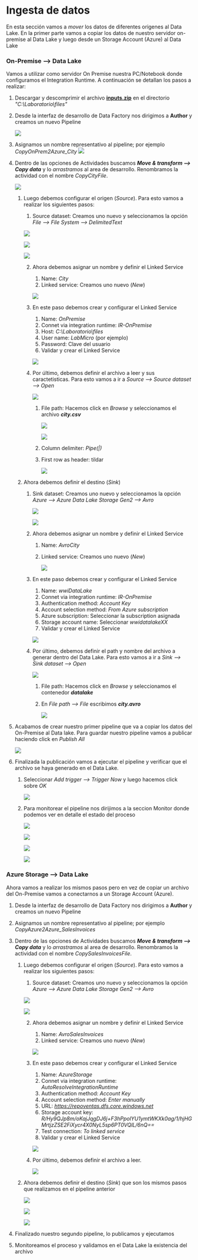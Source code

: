# Ingesta de datos

En esta sección vamos a _mover_ los datos de diferentes origenes al Data Lake. En la primer parte vamos a copiar los datos de nuestro servidor on-premise al Data Lake y luego desde un Storage Account (Azure) al Data Lake 

### On-Premise --> Data Lake
Vamos a utilizar como servidor On Premise nuestra PC/Notebook donde configuramos el Integration Runtime. A continuación se detallan los pasos a realizar:

1. Descargar y descomprimir el archivo [**inputs.zip**](./files/inputs.zip) en el directorio _"C:\Laboratorio\files"_
2. Desde la interfaz de desarrollo de Data Factory nos dirigimos a **Author** y creamos un nuevo Pipeline
	
	<img src="images/Pipeline_city_01.png"/><br/>
	        
3. Asignamos un nombre representativo al pipeline; por ejemplo _CopyOnPrem2Azure_City_
	<img src="images/Pipeline_city_02.png"/><br/>

4. Dentro de las opciones de Actividades buscamos **_Move & transform --> Copy data_** y lo _arrastramos_ al area de desarrollo. Renombramos la actividad con el nombre _CopyCityFile_.
	
	<img src="images/Pipeline_city_03.png"/><br/>
	
    1. Luego debemos configurar el origen (_Source_). Para esto vamos a realizar los siguientes pasos:
		1. Source dataset: Creamos uno nuevo y seleccionamos la opción _File --> File System --> DelimitedText_
	
		<img src="images/Pipeline_city_04.png"/><br/>
		
		<img src="images/Pipeline_city_05.png"/><br/>
		
		<img src="images/Pipeline_city_06.png"/><br/>
		
		2. Ahora debemos asignar un nombre y definir el Linked Service
			1. Name: _City_
			2. Linked service: Creamos uno nuevo (_New_)
	
			<img src="images/Pipeline_city_07.png"/><br/>
			
		3. En este paso debemos crear y configurar el Linked Service
			1. Name: _OnPremise_
			2. Connet via integration runtime: _IR-OnPremise_
			3. Host: _C:\Laboratorio\files_
			4. User name: _LabMicro_ (por ejemplo)
			5. Password: Clave del usuario
			6. Validar y crear el Linked Service
		
			<img src="images/Pipeline_city_08.png"/><br/>
		
		4. Por último, debemos definir el archivo a leer y sus caractetisticas. Para esto vamos a ir a _Source --> Source dataset --> Open_
		
			<img src="images/Pipeline_city_09.png"/><br/>
			
			1. File path: Hacemos click en _Browse_ y seleccionamos el archivo **_city.csv_**
				
				<img src="images/Pipeline_city_10.png"/><br/>
				
				<img src="images/Pipeline_city_11.png"/><br/>
			
			2. Column delimiter: _Pipe(|)_
			3. First row as header: tildar
			
				<img src="images/Pipeline_city_12.png"/><br/>
				
    2. Ahora debemos definir el destino (_Sink_)
		1. Sink dataset: Creamos uno nuevo y seleccionamos la opción _Azure --> Azure Data Lake Storage Gen2 --> Avro_
			
			<img src="images/Pipeline_city_13.png"/><br/>
			
			<img src="images/Pipeline_city_14.png"/><br/>
		
		2. Ahora debemos asignar un nombre y definir el Linked Service
			1. Name: _AvroCity_
			2. Linked service: Creamos uno nuevo (_New_)
	
				<img src="images/Pipeline_city_15.png"/><br/>
				
		3. En este paso debemos crear y configurar el Linked Service
			1. Name: _wwiDataLake_
			2. Connet via integration runtime: _IR-OnPremise_
			3. Authentication method: _Account Key_
			4. Account selection method: _From Azure subscription_
			5. Azure subscription: Seleccionar la subscription asignada
			6. Storage account name: Seleccionar _wwidatalakeXX_
			7. Validar y crear el Linked Service
			
			<img src="images/Pipeline_city_16.png"/><br/>
		
		4. Por último, debemos definir el path y nombre del archivo a generar dentro del Data Lake. Para esto vamos a ir a _Sink --> Sink dataset --> Open_
		
			<img src="images/Pipeline_city_17.png"/><br/>
			
			1. File path: Hacemos click en _Browse_ y seleccionamos el contenedor **_datalake_**
			2. En _File path --> File_ escribimos **_city.avro_**
			
				<img src="images/Pipeline_city_18.png"/><br/>
			
5. Acabamos de crear nuestro primer pipeline que va a copiar los datos del On-Premise al Data lake. Para guardar nuestro pipeline vamos a publicar haciendo click en _Publish All_

	<img src="images/Pipeline_city_19.png"/><br/>

6. Finalizada la publicación vamos a ejecutar el pipeline y verificar que el archivo se haya generado en el Data Lake.
	1. Seleccionar _Add trigger --> Trigger Now_ y luego hacemos click sobre _OK_
		
		<img src="images/Pipeline_city_20.png"/><br/>
		
	2. Para monitorear el pipeline nos dirijimos a la seccion Monitor donde podemos ver en detalle el estado del proceso
			
		<img src="images/Pipeline_city_21.png"/><br/>
		
		<img src="images/Pipeline_city_22.png"/><br/>
		
		<img src="images/Pipeline_city_23.png"/><br/>
		
		<img src="images/Pipeline_city_24.png"/><br/>
		
### Azure Storage --> Data Lake 
Ahora vamos a realizar los mismos pasos pero en vez de copiar un archivo del On-Premise vamos a conectarnos a un Storage Account (Azure). 

1. Desde la interfaz de desarrollo de Data Factory nos dirigimos a **Author** y creamos un nuevo Pipeline
2. Asignamos un nombre representativo al pipeline; por ejemplo _CopyAzure2Azure_SalesInvoices_
3. Dentro de las opciones de Actividades buscamos **_Move & transform --> Copy data_** y lo _arrastramos_ al area de desarrollo. Renombramos la actividad con el nombre _CopySalesInvoicesFile_.
	1. Luego debemos configurar el origen (_Source_). Para esto vamos a realizar los siguientes pasos:
		1. Source dataset: Creamos uno nuevo y seleccionamos la opción _Azure --> Azure Data Lake Storage Gen2 --> Avro_
	
		<img src="images/Pipeline_SI_01.png"/><br/>
		
		<img src="images/Pipeline_SI_02.png"/><br/>
		
		
		2. Ahora debemos asignar un nombre y definir el Linked Service
			1. Name: _AvroSalesInvoices_
			2. Linked service: Creamos uno nuevo (_New_)
	
			<img src="images/Pipeline_SI_03.png"/><br/>
			
		3. En este paso debemos crear y configurar el Linked Service
			1. Name: _AzureStorage_
			2. Connet via integration runtime: _AutoResolveIntegrationRuntime_
			3. Authentication method: _Account Key_
			4. Account selection method: _Enter manually_
			5. URL: _https://repoventas.dfs.core.windows.net_
			6. Storage account key: _R/Hy9QJp8m/oKajJqgDJ6j+F3hPpolYU1ymtWKXk0ag/1/hjHGMrtjzZSE2FiXycr4X0NyL5sp6PT0VQlL/6nQ==_
			7. Test connection: _To linked service_
			8. Validar y crear el Linked Service
		
			<img src="images/Pipeline_SI_04.png"/><br/>
		
		4. Por último, debemos definir el archivo a leer.
		
			<img src="images/Pipeline_SI_05.png"/><br/>
					
    2. Ahora debemos definir el destino (_Sink_) que son los mismos pasos que realizamos en el pipeline anterior
	
		<img src="images/Pipeline_SI_06.png"/><br/>
		
		<img src="images/Pipeline_SI_07.png"/><br/>
		
		<img src="images/Pipeline_SI_08.png"/><br/>

4. Finalizado nuestro segundo pipeline, lo publicamos y ejecutamos

5. Monitoreamos el proceso y validamos en el Data Lake la existencia del archivo